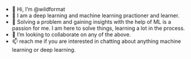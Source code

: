 - 👋 Hi, I’m @wildformat
- 👀 I am a deep learning  and machine learning practioner and learner.
- 🌱 Solving a problem and gaining insights with the help of ML is a passion for me. I am here to solve things, learning a lot in the process.
- 💞️ I’m looking to collaborate on any of the above.
- 📫 reach me if you are interested in chatting about anything machine learning or deep learning.





<!---
wildformat/wildformat is a ✨ special ✨ repository because its `README.md` (this file) appears on your GitHub profile.
You can click the Preview link to take a look at your changes.
--->
